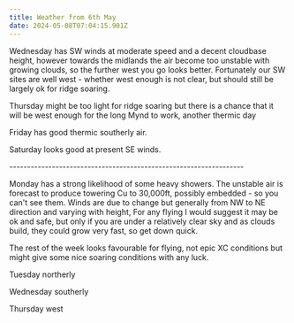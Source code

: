 ```yaml
---
title: Weather from 6th May
date: 2024-05-08T07:04:15.901Z
---
```

Wednesday has SW winds at moderate speed and a decent cloudbase height, however towards the midlands the air become too unstable with growing clouds, so the further west you go looks better.  Fortunately our SW sites are well west - whether west enough is not clear, but should still be largely ok for ridge soaring.

Thursday might be too light for ridge soaring but there is a chance that it will be west enough for the long Mynd to work, another thermic day

Friday has good thermic southerly air.

Saturday looks good at present SE winds.

\------------------------------------------------------------------ 

Monday has a strong likelihood of some heavy showers.  The unstable air is forecast to produce towering Cu to 30,000ft, possibly embedded - so you can't see them.  Winds are due to change but generally from NW to NE direction and varying with height,  For any flying I would suggest it may be ok and safe, but only if you are under a relatively clear sky and as clouds build, they could grow very fast, so get down quick.

The rest of the week looks favourable for flying, not epic XC conditions but might give some nice soaring conditions with any luck.

Tuesday northerly

Wednesday southerly

Thursday west